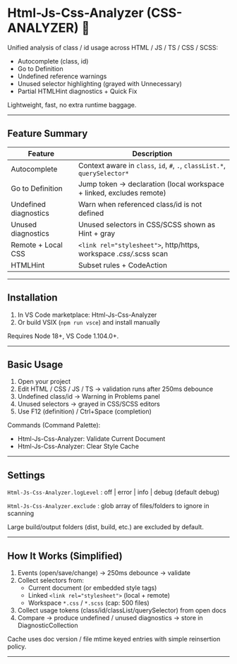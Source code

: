 # Html-Js-Css-Analyzer (CSS-ANALYZER) 🚀

Unified analysis of class / id usage across HTML / JS / TS / CSS / SCSS:

- Autocomplete (class, id)
- Go to Definition
- Undefined reference warnings
- Unused selector highlighting (grayed with Unnecessary)
- Partial HTMLHint diagnostics + Quick Fix

Lightweight, fast, no extra runtime baggage.

---

## Feature Summary

| Feature | Description |
|---------|-------------|
| Autocomplete | Context aware in `class`, `id`, `#`, `.`, `classList.*`, `querySelector*` |
| Go to Definition | Jump token → declaration (local workspace + linked, excludes remote) |
| Undefined diagnostics | Warn when referenced class/id is not defined |
| Unused diagnostics | Unused selectors in CSS/SCSS shown as Hint + gray |
| Remote + Local CSS | `<link rel="stylesheet">`, http/https, workspace *.css/*.scss scan |
| HTMLHint | Subset rules + CodeAction |

---

## Installation

1. In VS Code marketplace: Html-Js-Css-Analyzer
2. Or build VSIX (`npm run vsce`) and install manually

Requires Node 18+, VS Code 1.104.0+.

---

## Basic Usage

1. Open your project
2. Edit HTML / CSS / JS / TS → validation runs after 250ms debounce
3. Undefined class/id → Warning in Problems panel
4. Unused selectors → grayed in CSS/SCSS editors
5. Use F12 (definition) / Ctrl+Space (completion)

Commands (Command Palette):

- Html-Js-Css-Analyzer: Validate Current Document
- Html-Js-Css-Analyzer: Clear Style Cache

---

## Settings

`Html-Js-Css-Analyzer.logLevel` : off | error | info | debug (default debug)

`Html-Js-Css-Analyzer.exclude` : glob array of files/folders to ignore in scanning

Large build/output folders (dist, build, etc.) are excluded by default.

---

## How It Works (Simplified)

1. Events (open/save/change) → 250ms debounce → validate
2. Collect selectors from:
   - Current document (or embedded style tags)
   - Linked `<link rel="stylesheet">` (local + remote)
   - Workspace `*.css` / `*.scss` (cap: 500 files)
3. Collect usage tokens (class/id/classList/querySelector) from open docs
4. Compare → produce undefined / unused diagnostics → store in DiagnosticCollection

Cache uses doc version / file mtime keyed entries with simple reinsertion policy.

---